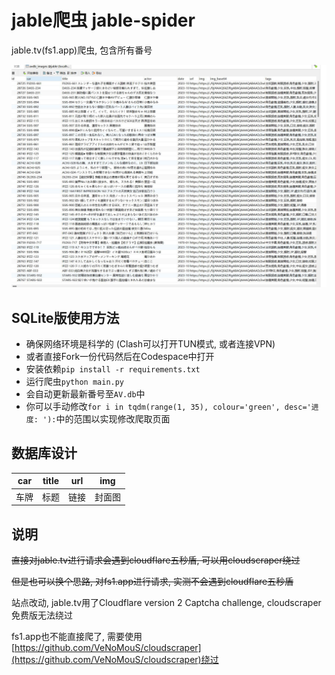 # jable爬虫 jable-spider
jable.tv(fs1.app)爬虫, 包含所有番号

![](https://github.com/xiaoWangSec/jable-spider/blob/master/img.jpg)

## SQLite版使用方法

* 确保网络环境是科学的 (Clash可以打开TUN模式, 或者连接VPN) 
* 或者直接Fork一份代码然后在Codespace中打开
* 安装依赖`pip install -r requirements.txt`
* 运行爬虫`python main.py`
* 会自动更新最新番号至`AV.db`中
* 你可以手动修改`for i in tqdm(range(1, 35), colour='green', desc='进度: '):`中的范围以实现修改爬取页面


## 数据库设计

|  car   | title  | url  | img |
|  ----  | ----  | ----  | ----  |
| 车牌  | 标题 | 链接 | 封面图 |


## 说明

<s>直接对jable.tv进行请求会遇到cloudflare五秒盾, 可以用cloudscraper绕过</s>

<s>但是也可以换个思路, 对fs1.app进行请求, 实测不会遇到cloudflare五秒盾</s>

站点改动, jable.tv用了Cloudflare version 2 Captcha challenge, cloudscraper免费版无法绕过

fs1.app也不能直接爬了, 需要使用[https://github.com/VeNoMouS/cloudscraper](https://github.com/VeNoMouS/cloudscraper)绕过
